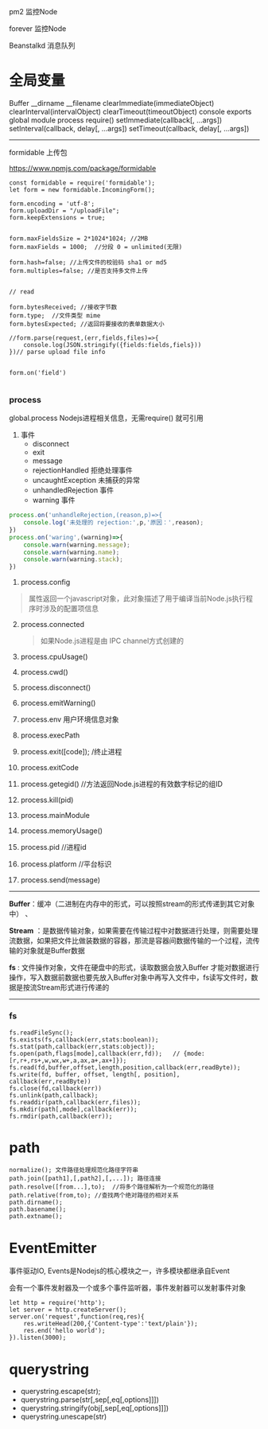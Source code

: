 pm2  监控Node

forever 监控Node

Beanstalkd  消息队列



 # 全局变量

Buffer
__dirname
__filename
clearImmediate(immediateObject)
clearInterval(intervalObject)
clearTimeout(timeoutObject)
console
exports
global
module
process
require()
setImmediate(callback[, ...args])
setInterval(callback, delay[, ...args])
setTimeout(callback, delay[, ...args])



---

formidable 上传包

https://www.npmjs.com/package/formidable

```
const formidable = require('formidable');
let form = new formidable.IncomingForm();

form.encoding = 'utf-8';
form.uploadDir = "/uploadFile";
form.keepExtensions = true;


form.maxFieldsSize = 2*1024*1024; //2MB
form.maxFields = 1000;  //分段 0 = unlimited(无限)

form.hash=false; //上传文件的校验码 sha1 or md5
form.multiples=false; //是否支持多文件上传


// read

form.bytesReceived; //接收字节数
form.type;  //文件类型 mime
form.bytesExpected; //返回将要接收的表单数据大小

//form.parse(request,(err,fields,files)=>{ 
    console.log(JSON.stringify({fields:fields,fiels}))
})// parse upload file info


form.on('field')


```



### process 

global.process Nodejs进程相关信息，无需require() 就可引用

1. 事件
   - disconnect 
   - exit 
   - message 
   - rejectionHandled    拒绝处理事件
   - uncaughtException  未捕获的异常
   - unhandledRejection 事件
   - warning 事件

```javascript
process.on('unhandleRejection,(reason,p)=>{
    console.log('未处理的 rejection:',p,'原因：',reason);
})
process.on('waring',(warning)=>{
    console.warn(warning.message);
    console.warn(warning.name);
    console.warn(warning.stack);
})
```



1.  process.config

   > 属性返回一个javascript对象，此对象描述了用于编译当前Node.js执行程序时涉及的配置项信息

2. process.connected

   > 如果Node.js进程是由 IPC channel方式创建的

3. process.cpuUsage()

4. process.cwd()

5. process.disconnect()

6. process.emitWarning()

7. process.env  用户环境信息对象

8. process.execPath

9. process.exit([code]);  /终止进程

10. process.exitCode

11. process.getegid()    //方法返回Node.js进程的有效数字标记的组ID

12. process.kill(pid)

13. process.mainModule

14. process.memoryUsage()

15. process.pid   //进程id

16. process.platform    //平台标识

17. process.send(message)




---

**Buffer**：缓冲（二进制在内存中的形式，可以按照stream的形式传递到其它对象中） 、

**Stream** ：是数据传输对象，如果需要在传输过程中对数据进行处理，则需要处理流数据，如果把文件比做装数据的容器，那流是容器间数据传输的一个过程，流传输的对象就是Buffer数据

**fs** : 文件操作对象，文件在硬盘中的形式，读取数据会放入Buffer 才能对数据进行操作，写入数据前数据也要先放入Buffer对象中再写入文件中，fs读写文件时，数据是按流Stream形式进行传递的

---

### fs 

```
fs.readFileSync();  
fs.exists(fs,callback(err,stats:boolean));
fs.stat(path,callback(err,stats:object));
fs.open(path,flags[mode],callback(err,fd));   // {mode:[r,r+,rs+,w,wx,w+,a,ax,a+,ax+]});
fs.read(fd,buffer,offset,length,position,callback(err,readByte));
fs.write(fd, buffer, offset, length[, position], callback(err,readByte))
fs.close(fd,callback(err))
fs.unlink(path,callback);
fs.readdir(path,callback(err,files));
fs.mkdir(path[,mode],callback(err));
fs.rmdir(path,callback(err));
```



# path

```
normalize(); 文件路径处理规范化路径字符串
path.join([path1],[,path2],[,...]); 路径连接
path.resolve([from...],to);  //将多个路径解析为一个规范化的路径
path.relative(from,to); //查找两个绝对路径的相对关系
path.dirname();
path.basename();
path.extname();

```





# EventEmitter

事件驱动IO, Events是Nodejs的核心模块之一，许多模块都继承自Event

会有一个事件发射器及一个或多个事件监听器，事件发射器可以发射事件对象

```
let http = require('http');
let server = http.createServer();
server.on('request',function(req,res){
    res.writeHead(200,{'Content-type':'text/plain'});
    res.end('hello world');
}).listen(3000);
```



# querystring

- querystring.escape(str);
- querystring.parse(str[,sep[,eq[,options]]])
- querystring.stringify(obj[,sep[,eq[,options]]])
- querystring.unescape(str)